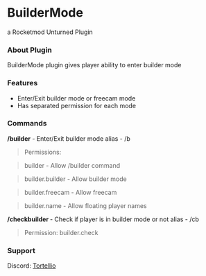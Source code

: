 # BuilderMode
a Rocketmod Unturned Plugin

### About Plugin
BuilderMode plugin gives player ability to enter builder mode

### Features
- Enter/Exit builder mode or freecam mode
- Has separated permission for each mode

### Commands
**/builder** - Enter/Exit builder mode
alias - /b
> Permissions:

> builder - Allow /builder command

> builder.builder - Allow builder mode

> builder.freecam - Allow freecam

> builder.name - Allow floating player names

**/checkbuilder <playername>** - Check if player is in builder mode or not
alias - /cb <playername>
> Permission: builder.check

### Support
Discord: [Tortellio](https://discord.gg/pzQwsew)
